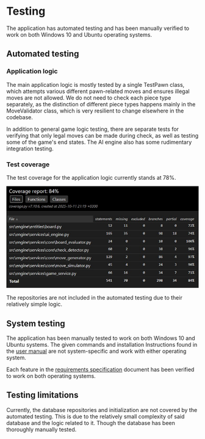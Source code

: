 # Testing
The application has automated testing and has been manually verified to work on both Windows 10 and Ubuntu operating systems.

## Automated testing
### Application logic
The main application logic is mostly tested by a single TestPawn class, which attempts various different pawn-related moves and ensures
illegal moves are not allowed. We do not need to check each piece type separately, as the distinction of different piece types happens mainly
in the MoveValidator class, which is very resilient to change elsewhere in the codebase. 

In addition to general game logic testing, there are separate tests for verifying that only legal moves can be made during check, as well
as testing some of the game's end states. The AI engine also has some rudimentary integration testing.

### Test coverage
The test coverage for the application logic currently stands at 78%.

![](./images/coverage_report.jpg)

The repositories are not included in the automated testing due to their relatively simple logic.

## System testing
The application has been manually tested to work on both Windows 10 and Ubuntu systems. The given commands and installation 
Instructions found in the [user manual](https://github.com/JuhoTurunen/chess-app/blob/main/documentation/user_manual.md) are not
system-specific and work with either operating system.

Each feature in the [requirements specification](https://github.com/JuhoTurunen/chess-app/blob/main/documentation/requirements_specification.md)
document has been verified to work on both operating systems.

## Testing limitations
Currently, the database repositories and initialization are not covered by the automated testing. This is due to the relatively small 
complexity of said database and the logic related to it. Though the database has been thoroughly manually tested.
